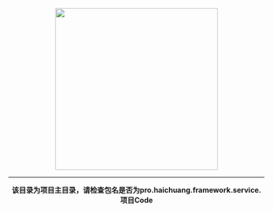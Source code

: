 <p align="center">
    <a href="https://www.cdhaichuang.com" target="_blank">
        <img width="320" src="https://dev.haichuang.pro/java/haichuangframework/devdoc/logo_info.png">
    </a>
</p>

<hr/>
<p align="center">
    <b>该目录为项目主目录，请检查包名是否为pro.haichuang.framework.service.项目Code</b>
</p>
